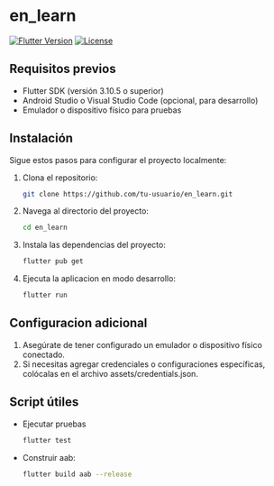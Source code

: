 # en_learn

[![Flutter Version](https://img.shields.io/badge/flutter-%3E%3D%203.10.5-blue)](https://flutter.dev/)
[![License](https://img.shields.io/badge/license-MIT-green)](LICENSE)

## Requisitos previos

- Flutter SDK (versión 3.10.5 o superior)
- Android Studio o Visual Studio Code (opcional, para desarrollo)
- Emulador o dispositivo físico para pruebas

## Instalación

Sigue estos pasos para configurar el proyecto localmente:

1. Clona el repositorio:
   ```bash
   git clone https://github.com/tu-usuario/en_learn.git

2. Navega al directorio del proyecto:
    ```bash
    cd en_learn
3. Instala las dependencias del proyecto:
    ```bash
    flutter pub get
4. Ejecuta la aplicacion en modo desarrollo:
    ```bash
    flutter run
## Configuracion adicional
1. Asegúrate de tener configurado un emulador o dispositivo físico conectado.
2. Si necesitas agregar credenciales o configuraciones específicas, colócalas en el archivo assets/credentials.json.

## Script útiles
- Ejecutar pruebas
    ```bash
    flutter test
- Construir aab:
    ```bash
    flutter build aab --release

